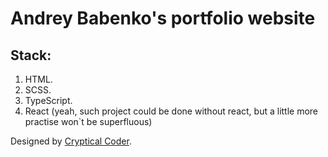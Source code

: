 # Andrey Babenko's portfolio website

## Stack:
1. HTML.
2. SCSS.
3. TypeScript.
4. React (yeah, such project could be done without react, but a little more practise won`t be superfluous)

Designed by [Cryptical Coder](https://www.buymeacoffee.com/crypticacoder).